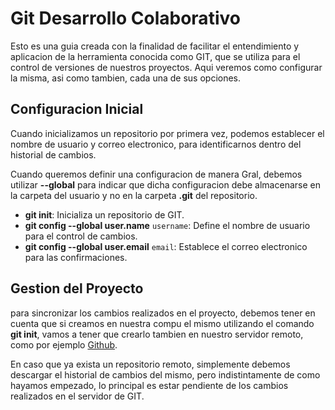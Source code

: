 # Git Desarrollo Colaborativo

Esto es una guia creada con la finalidad de facilitar el entendimiento y aplicacion de la herramienta conocida como GIT, que se utiliza para el control de versiones de nuestros proyectos. Aqui veremos como configurar la misma, asi como tambien, cada una de sus opciones.

## Configuracion Inicial

Cuando inicializamos un repositorio por primera vez, podemos establecer el nombre de usuario y correo electronico, para identificarnos dentro del historial de cambios. 

Cuando queremos definir una configuracion de manera Gral, debemos utilizar __--global__ para indicar que dicha configuracion debe almacenarse en la carpeta del usuario y no en la carpeta __.git__ del repositorio.

* __git init__: Inicializa un repositorio de GIT.
* __git config --global user.name__ `username`: Define el nombre de usuario para el control de cambios.
* __git config --global user.email__ `email`: Establece el correo electronico para las confirmaciones.

## Gestion del Proyecto

para sincronizar los cambios realizados en el proyecto, debemos tener en cuenta que si creamos en nuestra compu el mismo utilizando el comando __git init__, vamos a tener que crearlo tambien en nuestro servidor remoto, como por ejemplo [Github](https://github.com). 

En caso que ya exista un repositorio remoto, simplemente debemos descargar el historial de cambios del mismo, pero indistintamente de como hayamos empezado, lo principal es estar pendiente de los cambios realizados en el servidor de GIT.